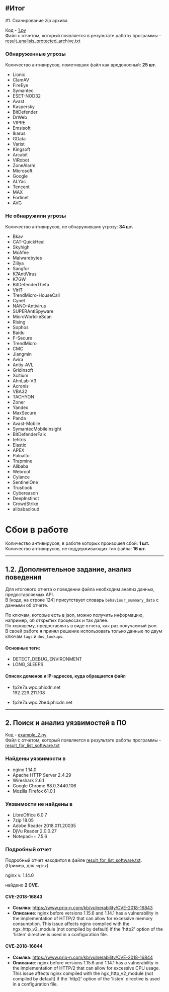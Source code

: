 #Итог
---
#1. Сканирование zip архива

Код - [1.py](1.py)  
Файл с отчетом, который появляется в результате работы программы - [result_analisis_protected_archive.txt](result_analisis_protected_archive.txt)

### Обнаруженные угрозы

Количество антивирусов, пометивших файл как вредоносный: **25 шт.**  
- Lionic  
- ClamAV  
- FireEye  
- Symantec  
- ESET-NOD32  
- Avast  
- Kaspersky  
- BitDefender  
- DrWeb  
- VIPRE  
- Emsisoft  
- Ikarus  
- GData  
- Varist  
- Kingsoft  
- Arcabit  
- ViRobot  
- ZoneAlarm  
- Microsoft  
- Google  
- ALYac  
- Tencent  
- MAX  
- Fortinet  
- AVG  

### Не обнаружили угрозы

Количество антивирусов, не обнаруживших угрозу: **34 шт.**  
- Bkav  
- CAT-QuickHeal  
- Skyhigh  
- McAfee  
- Malwarebytes  
- Zillya  
- Sangfor  
- K7AntiVirus  
- K7GW  
- BitDefenderTheta  
- VirIT  
- TrendMicro-HouseCall  
- Cynet  
- NANO-Antivirus  
- SUPERAntiSpyware  
- MicroWorld-eScan  
- Rising  
- Sophos  
- Baidu  
- F-Secure  
- TrendMicro  
- CMC  
- Jiangmin  
- Avira  
- Antiy-AVL  
- Gridinsoft  
- Xcitium  
- AhnLab-V3  
- Acronis  
- VBA32  
- TACHYON  
- Zoner  
- Yandex  
- MaxSecure  
- Panda  
- Avast-Mobile  
- SymantecMobileInsight  
- BitDefenderFalx  
- tehtris  
- Elastic  
- APEX  
- Paloalto  
- Trapmine  
- Alibaba  
- Webroot  
- Cylance  
- SentinelOne  
- Trustlook  
- Cybereason  
- DeepInstinct  
- CrowdStrike  
- alibabacloud

  
# Сбои в работе

Количество антивирусов, в работе которых произошел сбой: **1 шт.**  
Количество антивирусов, не поддерживающих тип файла: **16 шт.**

---
## 1.2. Дополнительное задание, анализ поведения

Для итогового отчета о поведении файла необходим анализ данных, предоставляемых API.  
В [коде, на строке 124] присутствует словарь `behaviour_summary_data` с данными об отчете.

По ключам, которые есть в json, можно получить информацию, например, об открытых процессах и так далее.  
По хорошему, предоставлять в виде отчета, как раз получаемый json.  
В своей работе я принял решение использовать только данные по двум ключам `tags` и `dns_lookups`.

#### Основные теги:
- DETECT_DEBUG_ENVIRONMENT
- LONG_SLEEPS

#### Список доменов и IP-адресов, куда обращается файл

- fp2e7a.wpc.phicdn.net  
  192.229.211.108
  
- fp2e7a.wpc.2be4.phicdn.net

---
## 2. Поиск и анализ уязвимостей в ПО

Код - [example_2.py](example_2.py)  
Файл с отчетом, который появляется в результате работы программы - [result_for_list_software.txt](result_for_list_software.txt)

### Найдены уязвимости в

- nginx 1.14.0  
- Apache HTTP Server 2.4.29  
- Wireshark 2.6.1  
- Google Chrome 68.0.3440.106  
- Mozilla Firefox 61.0.1

### Уязвимости не найдены в

- LibreOffice 6.0.7  
- 7zip 18.05  
- Adobe Reader 2018.011.20035  
- DjVu Reader 2.0.0.27  
- Notepad++ 7.5.6  


### Подробный отчет

Подробный отчет находится в файле [result_for_list_software.txt](result_for_list_software.txt).  
(Пример, для `nginx`) 

nginx v. 1.14.0  

найдено **2 CVE**.

#### CVE-2018-16843

- **Ссылка**: https://www.prio-n.com/kb/vulnerability/CVE-2018-16843
- **Описание**: nginx before versions 1.15.6 and 1.14.1 has a vulnerability in the implementation of HTTP/2 that can allow for excessive memory consumption. This issue affects nginx compiled with the ngx_http_v2_module (not compiled by default) if the 'http2' option of the 'listen' directive is used in a configuration file.


#### CVE-2018-16844

- **Ссылка**: https://www.prio-n.com/kb/vulnerability/CVE-2018-16844
- **Описание**: nginx before versions 1.15.6 and 1.14.1 has a vulnerability in the implementation of HTTP/2 that can allow for excessive CPU usage. This issue affects nginx compiled with the ngx_http_v2_module (not compiled by default) if the 'http2' option of the 'listen' directive is used in a configuration file.

